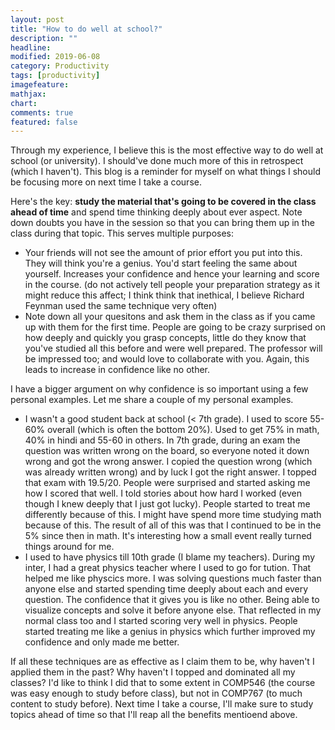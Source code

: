 ```yaml
---
layout: post
title: "How to do well at school?"
description: ""
headline: 
modified: 2019-06-08
category: Productivity
tags: [productivity]
imagefeature: 
mathjax: 
chart: 
comments: true
featured: false
---
```


Through my experience, I believe this is the most effective way to do well at school (or university). I should've done much more of this in retrospect (which I haven't). This blog is a reminder for myself on what things I should be focusing more on next time I take a course. 

Here's the key: **study the material that's going to be covered in the class ahead of time** and spend time thinking deeply about ever aspect. Note down doubts you have in the session so that you can bring them up in the class during that topic. This serves multiple purposes:
* Your friends will not see the amount of prior effort you put into this. They will think you're a genius. You'd start feeling the same about yourself. Increases your confidence and hence your learning and score in the course. (do not actively tell people your preparation strategy as it might reduce this affect; I think think that inethical, I believe Richard Feynman used the same technique very often) 
* Note down all your quesitons and ask them in the class as if you came up with them for the first time. People are going to be crazy surprised on how deeply and quickly you grasp concepts, little do they know that you've studied all this before and were well prepared. The professor will be impressed too; and would love to collaborate with you. Again, this leads to increase in confidence like no other.

I have a bigger argument on why confidence is so important using a few personal examples. Let me share a couple of my personal examples.
* I wasn't a good student back at school (< 7th grade). I used to score 55-60% overall (which is often the bottom 20%). Used to get 75% in math, 40% in hindi and 55-60 in others. In 7th grade, during an exam the question was written wrong on the board, so everyone noted it down wrong and got the wrong answer. I copied the question wrong (which was already written wrong) and by luck I got the right answer. I topped that exam with 19.5/20. People were surprised and started asking me how I scored that well. I told stories about how hard I worked (even though I knew deeply that I just got lucky). People started to treat me differently because of this. I might have spend more time studying math because of this. The result of all of this was that I continued to be in the 5% since then in math. It's interesting how a small event really turned things around for me.
* I used to have physics till 10th grade (I blame my teachers). During my inter, I had a great physics teacher where I used to go for tution. That helped me like physcics more. I was solving questions much faster than anyone else and started spending time deeply about each and every question. The confidence that it gives you is like no other. Being able to visualize concepts and solve it before anyone else. That reflected in my normal class too and I started scoring very well in physics. People started treating me like a genius in physics which further improved my confidence and only made me better. 


If all these techniques are as effective as I claim them to be, why haven't I applied them in the past? Why haven't I topped and dominated all my classes? I'd like to think I did that to some extent in COMP546 (the course was easy enough to study before class), but not in COMP767 (to much content to study before). Next time I take a course, I'll make sure to study topics ahead of time so that I'll reap all the benefits mentioend above.